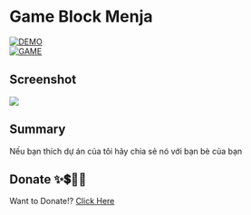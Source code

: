 # Game Block Menja

<div>
    <a href="https://codepen.io/truongvy-06/pen/poZJKOJ" target="blank"><img align="center" src="https://img.shields.io/badge/DEMO-006fff?style=for-the-badge&logo=codepen&logoColor=white" alt="DEMO"/></a>
<div>
    <a href="https://truongvy-06.github.io/game-block.menja/" target="blank"><img align="center" src="https://img.shields.io/badge/DEMO-006fff?style=for-the-badge&logo=github&logoColor=white" alt="GAME"/></a>

## Screenshot

![](https://i.imgur.com/LyUTcvp.png)

## Summary

Nếu bạn thích dự án của tôi hãy chia sẻ nó với bạn bè của bạn
## Donate ✨💲🤝💖
Want to Donate!? [Click Here](https://github.com/truongvy-06/truongvy-06/blob/7cf22a1eeb7c00742740d743fb8d2ee6eb607156/DONATE.md) 
